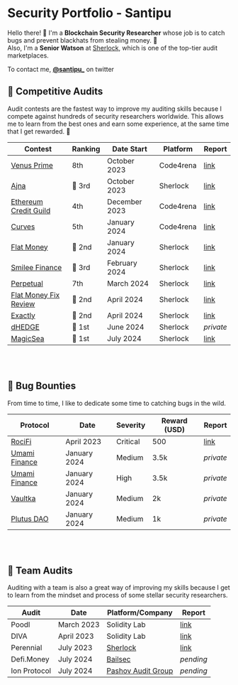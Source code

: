 # Security Portfolio - Santipu

Hello there! 🙌
I'm a **Blockchain Security Researcher** whose job is to catch bugs and prevent blackhats from stealing money. 🐛
<br>
Also, I'm a **Senior Watson** at [Sherlock](https://www.sherlock.xyz/), which is one of the top-tier audit marketplaces. 

To contact me, [**@santipu_**](https://twitter.com/santipu_) on twitter

## 🔎 Competitive Audits 

Audit contests are the fastest way to improve my auditing skills because I compete against hundreds of security researchers worldwide. This allows me to learn from the best ones and earn some experience, at the same time that I get rewarded. 🫡

| Contest                | Ranking | Date Start         | Platform       | Report  |
|------------------------|---------|---------------|----------------|---------|
|  [Venus Prime](https://code4rena.com/audits/2023-09-venus-prime)           | 8th     | October 2023  | Code4rena      |  [link](https://code4rena.com/reports/2023-09-venus)       |
|  [Ajna](https://audits.sherlock.xyz/contests/114)                  | 🥉 3rd     | October 2023  | Sherlock       |  [link](https://github.com/sherlock-audit/2023-09-ajna-judging/issues)        |
|  [Ethereum Credit Guild](https://code4rena.com/audits/2023-12-ethereum-credit-guild) | 4th     | December 2023 | Code4rena      |  [link](https://code4rena.com/reports/2023-12-ethereumcreditguild)              |
|  [Curves](https://code4rena.com/audits/2024-01-curves#top)                | 5th     | January 2024  | Code4rena      |  [link](https://code4rena.com/reports/2024-01-curves)                  |
|  [Flat Money](https://audits.sherlock.xyz/contests/132)            | 🥈 2nd     | January 2024  | Sherlock       |  [link](https://github.com/sherlock-audit/2023-12-flatmoney-judging/issues)               |
|  [Smilee Finance](https://audits.sherlock.xyz/contests/180)            | 🥉 3rd     | February 2024  | Sherlock       |  [link](https://github.com/sherlock-audit/2024-02-smilee-finance-judging/issues)              |
|  [Perpetual](https://audits.sherlock.xyz/contests/219)            | 7th     | March 2024  | Sherlock       |  [link](https://github.com/sherlock-audit/2024-02-perpetual-judging/issues)              |
|  [Flat Money Fix Review](https://audits.sherlock.xyz/contests/287)            | 🥈 2nd     | April 2024  | Sherlock       |  [link](https://github.com/sherlock-audit/2024-03-flat-money-fix-review-contest-judging/issues)              |
|  [Exactly](https://audits.sherlock.xyz/contests/247)            | 🥈 2nd      | April 2024  | Sherlock       |  [link](https://github.com/sherlock-audit/2024-04-interest-rate-model-judging/issues)              |
|  [dHEDGE](https://audits.sherlock.xyz/contests/288)            | 🥇 1st     | June 2024  | Sherlock       |  _private_   |
|  [MagicSea](https://audits.sherlock.xyz/contests/437)            | 🥇 1st     | July 2024  | Sherlock       |  [link](https://github.com/sherlock-audit/2024-06-magicsea-judging/issues)       |

<br><br>

## 🐞 Bug Bounties

From time to time, I like to dedicate some time to catching bugs in the wild. 

| Protocol               | Date          | Severity    | Reward (USD)   | Report  |
|------------------------|---------------|--------------|--|---------|
|  [RociFi](https://defillama.com/protocol/rocifi)                  | April 2023    | Critical       | 500| [link](https://github.com/santipu03/audits/blob/main/bug-bounties/RociFi.md)       |
|  [Umami Finance](https://defillama.com/protocol/umami-finance)    | January 2024  | Medium  | 3.5k| _private_         |
|  [Umami Finance](https://defillama.com/protocol/umami-finance)    | January 2024  | High  | 3.5k| _private_         |
|  [Vaultka](https://defillama.com/protocol/vaultka)                | January 2024  | Medium  | 2k|_private_         |
|  [Plutus DAO](https://defillama.com/protocol/plutusdao)           | January 2024  | Medium  | 1k|_private_         |

<br><br>

## 👥 Team Audits

Auditing with a team is also a great way of improving my skills because I get to learn from the mindset and process of some stellar security researchers. 

|    Audit     |    Date      | Platform/Company      | Report  |
|----------|--------------|---------------|---------|
|    Poodl     |  March 2023  | Solidity Lab  |  [link](https://github.com/santipu03/audits/blob/main/team/Poodl.md)       |
|    DIVA      |  April 2023  | Solidity Lab  |  [link](https://github.com/santipu03/audits/blob/main/team/Diva.md)        |
|  Perennial   |  July 2023   | [Sherlock](https://www.sherlock.xyz/)      |  [link](https://audits.sherlock.xyz/contests/79/report)                    |
|  Defi.Money  |  July 2024   | [Bailsec](https://bailsec.io/)      |  _pending_                   |
| Ion Protocol |  July 2024   | [Pashov Audit Group](https://www.pashov.net/)      |  _pending_               |

